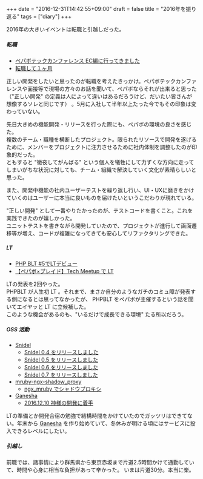 +++
date = "2016-12-31T14:42:55+09:00"
draft = false
title = "2016年を振り返る"
tags = ["diary"]
+++

2016年の大きいイベントは転職と引越しだった。

<!--more-->

##### 転職

- [ペパボテックカンファレンス EC編に行ってきました](/blog/2015/11/15/pbtech_4/)
- [転職して１ヶ月](/blog/2016/06/18/pepabo/)

正しい開発をしたいと思ったのが転職を考えたきっかけ。ペパボテックカンファレンスや面接等で現場の方々のお話を聞いて、ペパボならそれが出来ると思った（"正しい開発" の定義は人によって違いはあるだろうけど、だいたい皆さんが想像するソレと同じです） 。5月に入社して半年以上たった今でもその印象は変わっていない。

先日大きめの機能開発・リリースを行った際にも、ペパボの環境の良さを感じた。  
複数のチーム・職種を横断したプロジェクト。限られたリソースで開発を遂げるために、メンバーをプロジェクトに注力させるために社内体制を調整したのが印象的だった。  
ともすると "徹夜してがんばる" という個人を犠牲にして力ずくな方向に走ってしまいがちな状況に対しても、チーム・組織で解決していく文化が素晴らしいと思った。

また、開発中機能の社内ユーザーテストを繰り返し行い、UI・UXに磨きをかけていくのはユーザーに本当に良いものを届けたいというこだわりが現れている。

"正しい開発" として一番やりたかったのが、テストコードを書くこと。これを実践できたのが嬉しかった。  
ユニットテストを書きながら開発していたので、プロジェクトが進行して画面遷移等が増え、コードが複雑になってきても安心してリファクタリングできた。

##### LT

- [PHP BLT #5でLTデビュー](/blog/2016/07/20/phpblt5/)
- [【ペパボ×プレイド】Tech Meetup で LT](/blog/2016/10/27/pepabo_plaid_lt/)

LTの発表を2回やった。  
PHPBLT が人生初 LT 。それまで、まさか自分のようなガチのコミュ障が発表する側になるとは思ってなかったが、 PHPBLT をペパボが主催するという話を聞いてエイヤッと LT に立候補した。  
このような機会があるのも、"いるだけで成長できる環境" たる所以だろう。

##### OSS 活動

- [Snidel](https://github.com/ackintosh/snidel)
	- [Snidel 0.4 をリリースしました](/blog/2016/04/04/snidel_0_4_0)
	- [Snidel 0.5 をリリースしました](/blog/2016/04/04/snidel_0_5_0)
	- [Snidel 0.6 をリリースしました](/blog/2016/05/04/snidel_0_6_0)
	- [Snidel 0.7 をリリースしました](/blog/2016/09/09/snidel_0_7_0)
- [mruby-ngx-shadow_proxy](https://github.com/ackintosh/mruby-ngx-shadow_proxy)
	- [ngx_mruby でシャドウプロキシ](/blog/2016/08/05/shadow_proxy-using-ngx_mruby/)
- [Ganesha](https://github.com/ackintosh/ganesha)
	- [2016.12.10 神様の開発に着手](/blog/2016/12/10/2016-12-10/)

LTの準備とか開発合宿の勉強で結構時間をかけていたのでガッツリはできてない。年末から [Ganesha](https://github.com/ackintosh/ganesha) を作り始めていて、冬休みが明ける頃にはサービスに投入できるレベルにしたい。


##### 引越し
前職では、諸事情により群馬県から東京赤坂まで片道2.5時間かけて通勤していて、時間や心身に相当な負担があって辛かった。
いまは片道30分。本当に楽。
